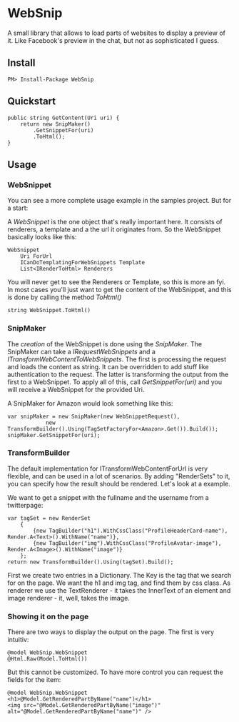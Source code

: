 WebSnip
=======

A small library that allows to load parts of websites to display a preview of it. Like Facebook's preview in the chat, but not as sophisticated I guess.

## Install

    PM> Install-Package WebSnip

## Quickstart

    public string GetContent(Uri uri) {
        return new SnipMaker()
            .GetSnippetFor(uri)
            .ToHtml();
    }

## Usage

### WebSnippet

You can see a more complete usage example in the samples project. But for a start: 

A _WebSnippet_ is the one object that's really important here. It consists of renderers, a template and a the url it originates from. So the WebSnippet basically looks like this: 

    WebSnippet
        Uri ForUrl
        ICanDoTemplatingForWebSnippets Template
        List<IRenderToHtml> Renderers

You will never get to see the Renderers or Template, so this is more an fyi. In most cases you'll just want to get the content of the WebSnippet, and this is done by calling the method _ToHtml()_

    string WebSnippet.ToHtml()

### SnipMaker

The *creation* of the WebSnippet is done using the _SnipMaker_. The SnipMaker can take a _IRequestWebSnippets_ and a _ITransformWebContentToWebSnippets_. The first is processing the request and loads the content as string. It can be overridden to add stuff like authentication to the request. The latter is transforming the output from the first to a WebSnippet. 
To apply all of this, call _GetSnippetFor(uri)_ and you will receive a WebSnippet for the provided Uri. 

A SnipMaker for Amazon would look something like this: 

    var snipMaker = new SnipMaker(new WebSnippetRequest(),
                new TransformBuilder().Using(TagSetFactoryFor<Amazon>.Get()).Build());
    snipMaker.GetSnippetFor(uri);
    
### TransformBuilder

The default implementation for ITransformWebContentForUrl is very flexible, and can be used in a lot of scenarios. By adding "RenderSets" to it, you can specify how the result should be rendered. Let's look at a example. 

We want to get a snippet with the fullname and the username from a twitterpage:

    var tagSet = new RenderSet
        {
            {new TagBuilder("h1").WithCssClass("ProfileHeaderCard-name"), Render.A<Text>().WithName("name")},
            {new TagBuilder("img").WithCssClass("ProfileAvatar-image"), Render.A<Image>().WithName("image")}
        };
    return new TransformBuilder().Using(tagSet).Build();
    
First we create two entries in a Dictionary. The Key is the tag that we search for on the page. We want the h1 and img tag, and find them by css class. As renderer we use the TextRenderer - it takes the InnerText of an element and image renderer - it, well, takes the image. 

### Showing it on the page

There are two ways to display the output on the page. The first is very intuitiv: 

    @model WebSnip.WebSnippet
    @Html.Raw(Model.ToHtml())
    
But this cannot be customized. To have more control you can request the fields for the item: 

    @model WebSnip.WebSnippet
    <h1>@Model.GetRenderedPartByName("name")</h1>
    <img src="@Model.GetRenderedPartByName("image")" alt="@Model.GetRenderedPartByName("name")" />
    
